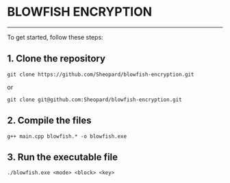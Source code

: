 # BLOWFISH ENCRYPTION

---

To get started, follow these steps:

## 1. Clone the repository

```
git clone https://github.com/Sheopard/blowfish-encryption.git
```

or

```
git clone git@github.com:Sheopard/blowfish-encryption.git
```

## 2. Compile the files

```
g++ main.cpp blowfish.* -o blowfish.exe
```

## 3. Run the executable file

```
./blowfish.exe <mode> <block> <key>
```
